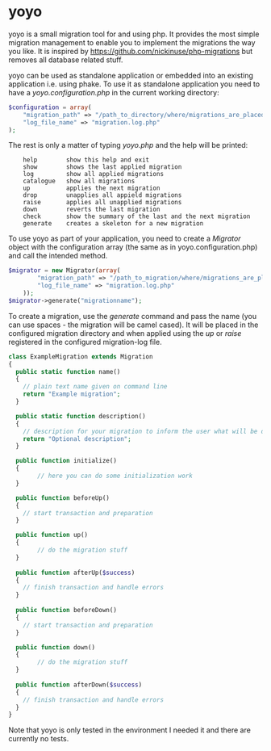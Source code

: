 yoyo
====

yoyo is a small migration tool for and using php. It provides the most simple migration management to enable you to implement the migrations the way you like. It is inspired by https://github.com/nickinuse/php-migrations but removes all database related stuff.

yoyo can be used as standalone application or embedded into an existing application i.e. using phake. To use it as standalone application you need to have a *yoyo.configuration.php* in the current working directory:

```php
$configuration = array(
    "migration_path" => "/path_to_directory/where/migrations_are_placed",
    "log_file_name" => "migration.log.php"
);
```

The rest is only a matter of typing *yoyo.php* and the help will be printed:
```
	help        show this help and exit
	show        shows the last applied migration
	log         show all applied migrations
	catalogue   show all migrations
	up          applies the next migration
	drop        unapplies all appield migrations
	raise       applies all unapplied migrations
	down        reverts the last migration
	check       show the summary of the last and the next migration
	generate    creates a skeleton for a new migration
```

To use yoyo as part of your application, you need to create a *Migrator* object with the configuration array (the same as in yoyo.configuration.php) and call the intended method.

```php
$migrator = new Migrator(array(
        "migration_path" => "/path_to_migration/where/migrations_are_placed",
        "log_file_name" => "migration.log.php"
    ));
$migrator->generate("migrationname");
```

To create a migration, use the *generate* command and pass the name (you can use spaces - the migration will be camel cased). It will be placed in the configured migration directory and when applied using the *up* or *raise* registered in the configured migration-log file. 

```php
class ExampleMigration extends Migration
{
  public static function name()
  {
    // plain text name given on command line
    return "Example migration";
  }

  public static function description()
  {
    // description for your migration to inform the user what will be done
    return "Optional description";
  }

  public function initialize()
  {
		// here you can do some initialization work
  }

  public function beforeUp()
  {
    // start transaction and preparation
  }

  public function up()
  {
		// do the migration stuff
  }
	
  public function afterUp($success)
  {
    // finish transaction and handle errors
  }
  
  public function beforeDown()
  {
    // start transaction and preparation
  }

  public function down()
  {
		// do the migration stuff
  }
	
  public function afterDown($success)
  {
    // finish transaction and handle errors
  }
}
```

Note that yoyo is only tested in the environment I needed it and there are currently no tests.
